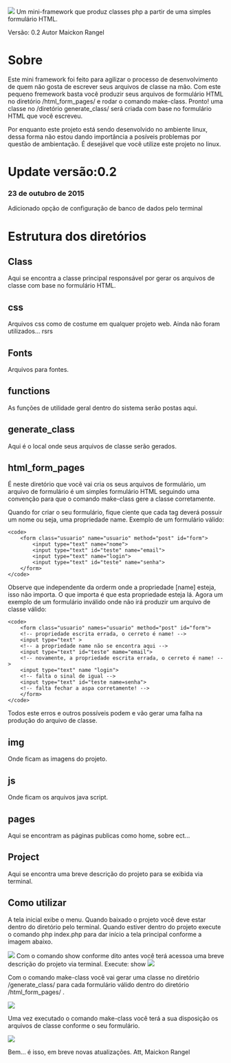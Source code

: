 <img src="img/logo.gif">
Um mini-framework que produz classes php a partir de uma simples formulário HTML.

Versão: 0.2
Autor Maickon Rangel

# Sobre

Este mini framework foi feito para agilizar o processo de desenvolvimento de quem não gosta de escrever
seus arquivos de classe na mão. Com este pequeno fremework basta você produzir seus arquivos de
formulário HTML no diretório /html_form_pages/ e rodar o comando make-class. Pronto! uma classe
no /diretório generate_class/ será criada com base no formulário HTML que você escreveu.

Por enquanto este projeto está sendo desenvolvido no ambiente linux, dessa forma não estou dando importância
a posíveis problemas por questão de ambientação. É desejável que você utilize este projeto no linux.

# Update  versão:0.2
### 23 de outubro de 2015
Adicionado opção de configuração de banco de dados pelo terminal

# Estrutura dos diretórios

## Class
Aqui se encontra a classe principal responsável por gerar os arquivos de classe com base no formulário HTML.

## css
Arquivos css como de costume em qualquer projeto web. Ainda não foram utilizados... rsrs

## Fonts
Arquivos para fontes.

## functions
As funções de utilidade geral dentro do sistema serão postas aqui.

## generate_class
Aqui é o local onde seus arquivos de classe serão gerados.

## html_form_pages

É neste diretório que vocẽ vai cria os seus arquivos de formulário, um arquivo de formulário é um simples formulário HTML seguindo
uma convenção para que o comando make-class gere a classe corretamente.

Quando for criar o seu formulário, fique ciente que cada tag deverá possuir um nome ou seja, uma propriedade name. Exemplo de um formulário válido:

    <code>
        <form class="usuario" name="usuario" method="post" id="form">
            <input type="text" name="nome">
            <input type="text" id="teste" name="email">
            <input type="text" name="login">
            <input type="text" id="teste" name="senha">
        </form>
    </code>

Observe que independente da orderm onde a propriedade [name] esteja, isso não importa. O que importa é que esta
propriedade esteja lá. Agora um exemplo de um formulário inválido onde não irá produzir um arquivo de classe válido:

    <code>
        <form class="usuario" names="usuario" method="post" id="form">
        <!-- propriedade escrita errada, o cerreto é name! -->
        <input type="text" >
        <!-- a propriedade name não se encontra aqui -->
        <input type="text" id="teste" mame="email">
        <!-- novamente, a propriedade escrita errada, o cerreto é name! -->
        <input type="text" name "login">
        <!-- falta o sinal de igual -->
        <input type="text" id="teste name=senha">
        <!-- falta fechar a aspa corretamente! -->
        </form>
    </code>

Todos este erros e outros possíveis podem e vão gerar uma falha na produção do arquivo de classe.

## img
Onde ficam as imagens do projeto.

## js
Onde ficam os arquivos java script.

## pages
Aqui se encontram as páginas publicas como home, sobre ect...

## Project
Aqui se encontra uma breve descrição do projeto para se exibida via terminal.

## Como utilizar
A tela inicial exibe o menu. Quando baixado o projeto você deve estar dentro do diretório pelo terminal. Quando estiver dentro do projeto
execute o comando  php index.php para dar início a tela principal conforme a imagem abaixo.

<img src="img/tela-inicial.png">
Com o comando show conforme dito antes você terá acessoa uma breve descrição do projeto via terminal. Execute: show

<img src="img/tela-show.png">

Com o comando make-class vocẽ vai gerar uma classe no diretório /generate_class/ para cada formulário válido dentro
do diretório /html_form_pages/ .

<img src="img/tela-comando-make-class.png">

Uma vez executado o comando make-class você terá a sua disposição os arquivos de classe conforme o seu formulário.

<img src="img/tela-classe-gerada.png">


Bem... é isso, em breve novas atualizações.
Att,
Maickon Rangel
